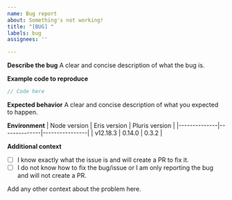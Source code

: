 ```yaml
---
name: Bug report
about: Something's not working!
title: "[BUG] "
labels: bug
assignees: ''

---
```


**Describe the bug**
A clear and concise description of what the bug is.

**Example code to reproduce**
```js
// Code here
```

**Expected behavior**
A clear and concise description of what you expected to happen.

**Environment**
| Node version | Eris version | Pluris version |
|--------------|--------------|----------------|
| v12.18.3     | 0.14.0       | 0.3.2          |

**Additional context**
- [ ] I know exactly what the issue is and will create a PR to fix it.
- [ ] I do not know how to fix the bug/issue or I am only reporting the bug and will not create a PR.

Add any other context about the problem here.

